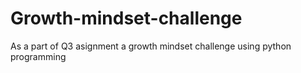 # Growth-mindset-challenge
As a part of Q3 asignment a growth mindset challenge using python programming
